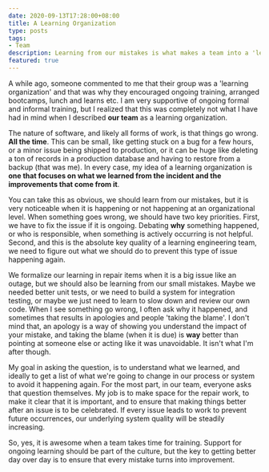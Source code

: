 ```yaml
---
date: 2020-09-13T17:28:00+08:00
title: A Learning Organization
type: posts
tags:
- Team
description: Learning from our mistakes is what makes a team into a 'learning organization'
featured: true
---
```

A while ago, someone commented to me that their group was a 'learning organization' and that was why they encouraged ongoing training, arranged bootcamps, lunch and learns etc. I am very supportive of ongoing formal and informal training, but I realized that this was completely not what I have had in mind when I described **our team** as a learning organization.

The nature of software, and likely all forms of work, is that things go wrong. **All the time**. This can be small, like getting stuck on a bug for a few hours, or a minor issue being shipped to production, or it can be huge like deleting a ton of records in a production database and having to restore from a backup (that was me). In every case, my idea of a learning organization is **one that focuses on what we learned from the incident and the improvements that come from it**.

You can take this as obvious, we should learn from our mistakes, but it is very noticeable when it is happening or not happening at an organizational level. When something goes wrong, we should have two key priorities. First, we have to fix the issue if it is ongoing. Debating **why** something happened, or who is responsible, when something is actively occurring is not helpful. Second, and this is the absolute key quality of a learning engineering team, we need to figure out what we should do to prevent this type of issue happening again.

We formalize our learning in repair items when it is a big issue like an outage, but we should also be learning from our small mistakes. Maybe we needed better unit tests, or we need to build a system for integration testing, or maybe we just need to learn to slow down and review our own code. When I see something go wrong, I often ask why it happened, and sometimes that results in apologies and people 'taking the blame'. I don't mind that, an apology is a way of showing you understand the impact of your mistake, and taking the blame (when it is due) is **way** better than pointing at someone else or acting like it was unavoidable. It isn't what I'm after though.

My goal in asking the question, is to understand what we learned, and ideally to get a list of what we're going to change in our process or system to avoid it happening again. For the most part, in our team, everyone asks that question themselves. My job is to make space for the repair work, to make it clear that it is important, and to ensure that making things better after an issue is to be celebrated. If every issue leads to work to prevent future occurrences, our underlying system quality will be steadily increasing.

So, yes, it is awesome when a team takes time for training. Support for ongoing learning should be part of the culture, but the key to getting better day over day is to ensure that every mistake turns into improvement.
